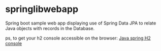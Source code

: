 # springlibwebapp
Spring boot sample web app displaying use of Spring Data JPA to relate Java objects with records in the Database. 

ps, to get your h2 console accessible on the browser: [Java spring H2 console](https://gist.github.com/BaronKimaru/cb1cf210ba0f68e9c22886a940e1f9b4)
